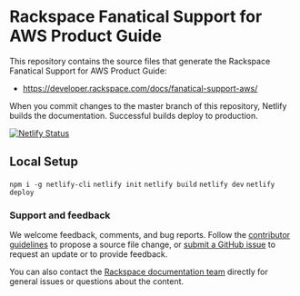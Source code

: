 # Rackspace Fanatical Support for AWS Product Guide

This repository contains the source files that generate the Rackspace Fanatical
Support for AWS Product Guide:

* <https://developer.rackspace.com/docs/fanatical-support-aws/>

When you commit changes to the master branch of this repository, Netlify builds the documentation.
Successful builds deploy to production.

[![Netlify Status](https://api.netlify.com/api/v1/badges/bba6c4a7-222d-46da-93e3-5b7d19ed49bc/deploy-status)](https://app.netlify.com/sites/docs-aws/deploys)

## Local Setup

`npm i -g netlify-cli`
`netlify init`
`netlify build`
`netlify dev`
`netlify deploy`

### Support and feedback

We welcome feedback, comments, and bug reports. Follow the [contributor guidelines](CONTRIBUTING.md)
to propose a source file change, or [submit a GitHub issue](https://github.com/rackerlabs/docs-cloud-servers/issues/new)
to request an update or to provide feedback.

You can also contact the [Rackspace documentation team](mailto:devdoc@rackspace.com) directly for general
issues or questions about the content.
